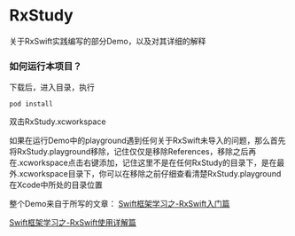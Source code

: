 # RxStudy
关于RxSwift实践编写的部分Demo，以及对其详细的解释

### 如何运行本项目？
下载后，进入目录，执行

```pod install```

双击RxStudy.xcworkspace


如果在运行Demo中的playground遇到任何关于RxSwift未导入的问题，那么首先将RxStudy.playground移除，记住仅仅是移除References，移除之后再在.xcworkspace点击右键添加，记住这里不是在任何RxStudy的目录下，是在最外.xcworkspace目录下，你可以在移除之前仔细查看清楚RxStudy.playground在Xcode中所处的目录位置

整个Demo来自于所写的文章：
[Swift框架学习之-RxSwift入门篇](https://www.jianshu.com/p/bfe9de7d6f70)

[Swift框架学习之-RxSwift使用详解篇](https://www.jianshu.com/p/ab07f9f5a97c)
